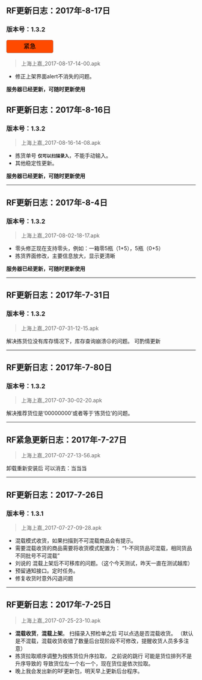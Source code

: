 ## RF更新日志：2017年-8-17日
### 版本号：1.3.2  
![紧急](photos/emergent.png)
> 上海上嘉_2017-08-17-14-00.apk
    
- 修正上架界面alert不消失的问题。

**服务器已经更新，可随时更新使用**


## RF更新日志：2017年-8-16日
### 版本号：1.3.2
> 上海上嘉_2017-08-16-14-08.apk
    
- 拣货单号 **`仅可以扫描录入`**，不能手动输入。
- 其他稳定性更新。

**服务器已经更新，可随时更新使用**

***

## RF更新日志：2017年-8-4日
### 版本号：1.3.2
> 上海上嘉_2017-08-02-18-17.apk
    
- 零头修正现在支持零头，例如：一箱零5瓶（1+5），5瓶（0+5）
- 拣货界面修改，主要信息放大，显示更清晰

**服务器已经更新，可随时更新使用**

***

## RF更新日志：2017年-7-31日
### 版本号：1.3.2
> 上海上嘉_2017-07-31-12-15.apk
    
解决拣货位没有库存情况下，库存查询崩溃😖的问题。
可酌情更新

***

## RF更新日志：2017年-7-80日
### 版本号：1.3.2
> 上海上嘉_2017-07-30-02-20.apk
    
解决推荐货位是‘00000000’或者等于‘拣货位’的问题。
    
***

## RF紧急更新日志：2017年-7-27日
> 上海上嘉_2017-07-27-13-56.apk
    
卸载重新安装后 可以消去：当当当

***

## RF更新日志：2017-7-26日
### 版本号：1.3.1
> 上海上嘉_2017-07-27-09-28.apk

- 混载模式收货，如果扫描到不可混载商品会有提示。
- 需要混载收货的商品需要将收货模式配置为：
        “1-不同货品可混载，相同货品不同批号不可混载”
- 刘说的 混载上架后不可移库的问题。（这个今天测试，昨天一直在测试越库）
- 预留通知接口。定时任务。
- 修复收货时意外闪退问题

***

## RF更新日志：2017年-7-25日
> 上海上嘉_2017-07-25-23-10.apk

- **混载收货**，**混载上架**。
        扫描录入预检单之后 可以点选是否混载收货。
        （默认是不混载，混载收货收错了数量后台现阶段不可修改，提醒收货人员多多注意）
- 拣货拉取顺序调整为按拣货位升序拉取，
        之前说的跳行 可能是货位排列不是升序导致的 导致货位左一个右一个，现在货位是依次拉取。
- 晚上我会发出新的RF更新包，明天早上更新后台程序。